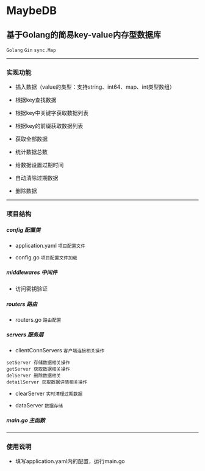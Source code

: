 # MaybeDB

## 基于Golang的简易key-value内存型数据库

`Golang` `Gin` `sync.Map`

***

### 实现功能

* 插入数据（value的类型：支持string、int64、map、int类型数组）

* 根据key查找数据

* 根据key中关键字获取数据列表

* 根据key的前缀获取数据列表

* 获取全部数据

* 统计数据总数

* 给数据设置过期时间

* 自动清除过期数据

* 删除数据

***

### 项目结构

##### config 配置类

* application.yaml `项目配置文件`

* config.go `项目配置文件加载`

##### middlewares 中间件

* 访问密钥验证

##### routers 路由

* routers.go `路由配置`

##### servers 服务层

* clientConnServers `客户端连接相关操作`

```
setServer 存储数据相关操作
getServer 获取数据相关操作
delServer 删除数据相关
detailServer 获取数据详情相关操作
```

* clearServer `实时清理过期数据`

* dataServer `数据存储`

##### main.go 主函数

***

### 使用说明

* 填写application.yaml内的配置，运行main.go
